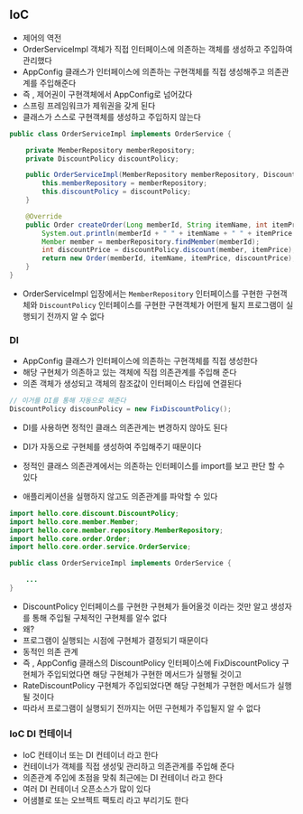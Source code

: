 ## IoC

- 제어의 역전
- OrderServiceImpl 객체가 직접 인터페이스에 의존하는 객체를 생성하고 주입하여 관리했다
- AppConfig 클래스가 인터페이스에 의존하는 구현객체를 직접 생성해주고 의존관계를 주입해준다
- 즉 , 제어권이 구현객체에서 AppConfig로 넘어갔다
- 스프링 프레임워크가 제워권을 갖게 된다
- 클래스가 스스로 구현객체를 생성하고 주입하지 않는다

```java
public class OrderServiceImpl implements OrderService {

    private MemberRepository memberRepository;
    private DiscountPolicy discountPolicy;

    public OrderServiceImpl(MemberRepository memberRepository, DiscountPolicy discountPolicy) {
        this.memberRepository = memberRepository;
        this.discountPolicy = discountPolicy;
    }

    @Override
    public Order createOrder(Long memberId, String itemName, int itemPrice) {
        System.out.println(memberId + " " + itemName + " " + itemPrice );
        Member member = memberRepository.findMember(memberId);
        int discountPrice = discountPolicy.discount(member, itemPrice);
        return new Order(memberId, itemName, itemPrice, discountPrice);
    }
}
```

- OrderServiceImpl 입장에서는 `MemberRepository` 인터페이스를 구현한 구현객체와 `DiscountPolicy` 인터페이스를 구현한 구현객체가 어떤게 될지 프로그램이 실행되기 전까지 알 수 없다

### DI

- AppConfig 클래스가 인터페이스에 의존하는 구현객체를 직접 생성한다
- 해당 구현체가 의존하고 있는 객체에 직접 의존관계를 주입해 준다
- 의존 객체가 생성되고 객체의 참조값이 인터페이스 타입에 연결된다

```java
// 이거를 DI를 통해 자동으로 해준다
DiscountPolicy discounPolicy = new FixDiscountPolicy();
```

- DI를 사용하면 정적인 클래스 의존관계는 변경하지 않아도 된다
- DI가 자동으로 구현체를 생성하여 주입해주기 때문이다

- 정적인 클래스 의존관계에서는 의존하는 인터페이스를 import를 보고 판단 할 수 있다
- 애플리케이션을 실행하지 않고도 의존관계를 파악할 수 있다

```java
import hello.core.discount.DiscountPolicy;
import hello.core.member.Member;
import hello.core.member.repository.MemberRepository;
import hello.core.order.Order;
import hello.core.order.service.OrderService;

public class OrderServiceImpl implements OrderService {

	...
}
```

- DiscountPolicy 인터페이스를 구현한 구현체가 들어올것 이라는 것만 알고 생성자를 통해 주입될 구체적인 구현체를 알수 없다
- 왜?
- 프로그램이 실행되는 시점에 구현체가 결정되기 때문이다
- 동적인 의존 관계
- 즉 , AppConfig 클래스의 DiscountPolicy 인터페이스에 FixDiscountPolicy 구현체가 주입되었다면 해당 구현체가 구현한 메서드가 실행될 것이고
- RateDiscountPolicy 구현체가 주입되었다면 해당 구현체가 구현한 메서드가 실행될 것이다
- 따라서 프로그램이 실행되기 전까지는 어떤 구현체가 주입될지 알 수 없다

### IoC DI 컨테이너

- IoC 컨테이너 또는 DI 컨테이너 라고 한다
- 컨테이너가 객체를 직접 생성및 관리하고 의존관계를 주입해 준다
- 의존관계 주입에 초점을 맞춰 최근에는 DI 컨테이너 라고 한다
- 여러 DI 컨테이너 오픈소스가 많이 있다
- 어샘블로 또는 오브젝트 팩토리 라고 부리기도 한다